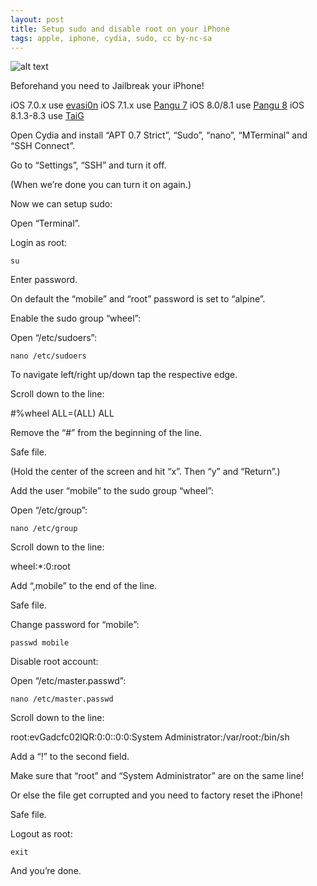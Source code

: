```yaml
---
layout: post
title: Setup sudo and disable root on your iPhone
tags: apple, iphone, cydia, sudo, cc by-nc-sa
---
```


![alt text](http://imgs.xkcd.com/comics/sandwich.png "XKCD Comic - Make Me a Sandwich!")

Beforehand you need to Jailbreak your iPhone!

iOS 7.0.x use [evasi0n](http://evasi0n.com/)
iOS 7.1.x use [Pangu 7](http://en.7.pangu.io/)
iOS 8.0/8.1 use [Pangu 8](http://en.pangu.io/)
iOS 8.1.3-8.3 use [TaiG](http://www.taig.com/en/)

Open Cydia and install “APT 0.7 Strict”, “Sudo”, “nano”, “MTerminal” and “SSH Connect”.

Go to “Settings”, “SSH” and turn it off.

(When we’re done you can turn it on again.)

Now we can setup sudo:

Open “Terminal”.

Login as root:

```
su
```

Enter password.

On default the “mobile” and “root” password is set to “alpine”.

Enable the sudo group “wheel”:

Open “/etc/sudoers”:

```
nano /etc/sudoers
```

To navigate left/right up/down tap the respective edge.

Scroll down to the line:

#%wheel
ALL=(ALL) ALL

Remove the “#” from the beginning of the line.

Safe file.

(Hold the center of the screen and hit “x”. Then “y” and “Return”.)

Add the user “mobile” to the sudo group “wheel”:

Open “/etc/group”:

```
nano /etc/group 
```

Scroll down to the line:

wheel:*:0:root

Add “,mobile” to the end of the line.

Safe file.

Change password for “mobile”:

```
passwd mobile 
```

Disable root account:

Open “/etc/master.passwd”:

```
nano /etc/master.passwd 
```

Scroll down to the line:

root:evGadcfc02lQR:0:0::0:0:System Administrator:/var/root:/bin/sh

Add a “!” to the second field.

Make sure that “root” and “System Administrator” are on the same line!

Or else the file get corrupted and you need to factory reset the iPhone!

Safe file.

Logout as root:

```
exit 
```

And you’re done.
